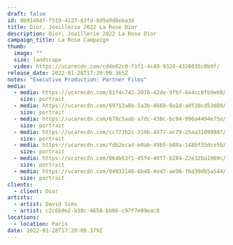```yaml
---
draft: false
id: 0b91484f-f519-4127-83fd-8d9a9d8eba30
title: Dior, Joaillerie 2022 La Rose Dior
description: Dior, Joaillerie 2022 La Rose Dior
campaign_title: La Rose Campaign
thumb:
  image: ""
  size: landscape
  video: https://ucarecdn.com/cd4e02c0-f1f1-4c49-9320-4328035c0b9f/
release_date: 2022-01-28T17:29:09.365Z
notes: "Executive Production: Partner Films"
media:
  - media: https://ucarecdn.com/81f4c742-2076-42de-9fbf-644cc0fb9e60/
    size: portrait
  - media: https://ucarecdn.com/69712a8b-5a3b-4669-8a1d-adf20cd53d89/
    size: portrait
  - media: https://ucarecdn.com/678c5aab-a7dc-438c-bc84-996a4494e75e/
    size: portrait
  - media: https://ucarecdn.com/cc773b2c-319b-4877-ac79-25aa31099987/
    size: portrait
  - media: https://ucarecdn.com/fdb2ecad-e0ab-49b5-b88a-148bf35dce5b/
    size: portrait
  - media: https://ucarecdn.com/064b63f1-45f4-48f7-b284-22e32ba1969c/
    size: portrait
  - media: https://ucarecdn.com/84933146-6b48-4ed7-ae96-f6d39db5a544/
    size: portrait
clients:
  - client: Dior
artists:
  - artist: David Sims
  - artist: c2c6b9e2-b30c-4658-bb06-c97f7e09eac8
locations:
  - location: Paris
date: 2022-01-28T17:29:09.379Z
---
```

